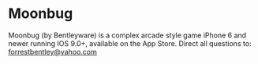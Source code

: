 # Moonbug
Moonbug (by Bentleyware) is a complex arcade style game iPhone 6 and newer running IOS 9.0+, available on the App Store.
Direct all questions to:
forrestbentley@yahoo.com

